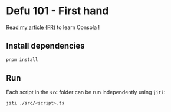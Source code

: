 # Defu 101 - First hand

[Read my article (FR)](https://esteban-soubiran.site/articles/defu-101-premiere-prise-en-main/) to learn Consola !

## Install dependencies

```bash
pnpm install
```

## Run

Each script in the `src` folder can be run independently using `jiti`:

```bash
jiti ./src/<script>.ts
```
